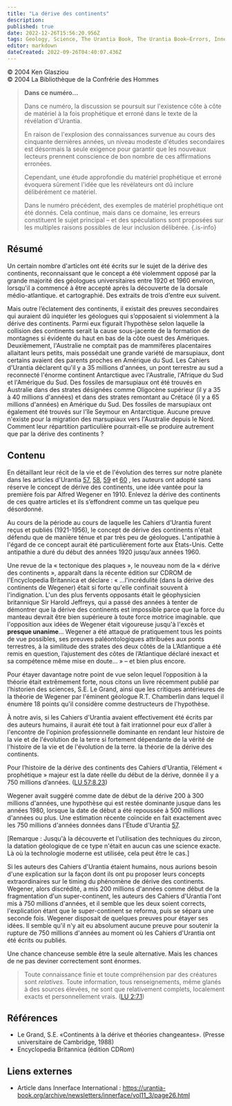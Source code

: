 ```yaml
---
title: "La dérive des continents"
description: 
published: true
date: 2022-12-26T15:56:20.956Z
tags: Geology, Science, The Urantia Book, The Urantia Book—Errors, Innerface International, article
editor: markdown
dateCreated: 2022-09-26T04:40:07.436Z
---
```


<p class="v-card v-sheet theme--light gray lighten-3 px-2">© 2004 Ken Glasziou<br>© 2004 La Bibliothèque de la Confrérie des Hommes</p>


> **Dans ce numéro...**
> 
> Dans ce numéro, la discussion se poursuit sur l'existence côte à côte de matériel à la fois prophétique et erroné dans le texte de la révélation d'Urantia.
>
> En raison de l'explosion des connaissances survenue au cours des cinquante dernières années, un niveau modeste d'études secondaires est désormais la seule exigence pour garantir que les nouveaux lecteurs prennent conscience de bon nombre de ces affirmations erronées.
>
> Cependant, une étude approfondie du matériel prophétique et erroné évoquera sûrement l'idée que les révélateurs ont dû inclure délibérément ce matériel.
>
> Dans le numéro précédent, des exemples de matériel prophétique ont été donnés. Cela continue, mais dans ce domaine, les erreurs constituent le sujet principal – et des spéculations sont proposées sur les multiples raisons possibles de leur inclusion délibérée.
{.is-info}

## Résumé

Un certain nombre d'articles ont été écrits sur le sujet de la dérive des continents, reconnaissant que le concept a été violemment opposé par la grande majorité des géologues universitaires entre 1920 et 1960 environ, lorsqu'il a commencé à être accepté après la découverte de la dorsale médio-atlantique. et cartographié. Des extraits de trois d’entre eux suivent.

Mais outre l’éclatement des continents, il existait des preuves secondaires qui auraient dû inquiéter les géologues qui s’opposaient si violemment à la dérive des continents. Parmi eux figurait l’hypothèse selon laquelle la collision des continents serait la cause sous-jacente de la formation de montagnes si évidente du haut en bas de la côte ouest des Amériques. Deuxièmement, l'Australie ne comptait pas de mammifères placentaires allaitant leurs petits, mais possédait une grande variété de marsupiaux, dont certains avaient des parents proches en Amérique du Sud. Les Cahiers d'Urantia déclarent qu'il y a 35 millions d'années, un pont terrestre au sud a reconnecté l'énorme continent Antarctique avec l'Australie, l'Afrique du Sud et l'Amérique du Sud. Des fossiles de marsupiaux ont été trouvés en Australie dans des strates désignées comme Oligocène supérieur (il y a 35 à 40 millions d'années) et dans des strates remontant au Crétacé (il y a 65 millions d'années) en Amérique du Sud. Des fossiles de marsupiaux ont également été trouvés sur l'île Seymour en Antarctique. Aucune preuve n'existe pour la migration des marsupiaux vers l'Australie depuis le Nord. Comment leur répartition particulière pourrait-elle se produire autrement que par la dérive des continents ?

## Contenu

En détaillant leur récit de la vie et de l'évolution des terres sur notre planète dans les articles d'Urantia [57](/fr/The_Urantia_Book/57), [58](/fr/The_Urantia_Book/58), [59](/fr/The_Urantia_Book/59) et [60](/fr/The_Urantia_Book/60) , les auteurs ont adopté sans réserve le concept de dérive des continents, une idée vantée pour la première fois par Alfred Wegener en 1910. Enlevez la dérive des continents de ces quatre articles et ils s’effondrent comme un tas quelque peu désordonné.

Au cours de la période au cours de laquelle les Cahiers d'Urantia furent reçus et publiés (1921-1956), le concept de dérive des continents n'était défendu que de manière ténue et par très peu de géologues. L'antipathie à l'égard de ce concept aurait été particulièrement forte aux États-Unis. Cette antipathie a duré du début des années 1920 jusqu’aux années 1960.

Une revue de la « tectonique des plaques », le nouveau nom de la « dérive des continents », apparaît dans la récente édition sur CDROM de l'Encyclopedia Britannica et déclare : « …l'incrédulité (dans la dérive des continents de Wegener) était si forte qu'elle confinait souvent à l'indignation. L'un des plus fervents opposants était le géophysicien britannique Sir Harold Jeffreys, qui a passé des années à tenter de démontrer que la dérive des continents est impossible parce que la force du manteau devrait être bien supérieure à toute force motrice imaginable. que l'opposition aux idées de Wegener était vigoureuse jusqu'à l'excès et **presque unanime**... Wegener a été attaqué de pratiquement tous les points de vue possibles, ses preuves paléontologiques attribuées aux ponts terrestres, à la similitude des strates des deux côtés de la L’Atlantique a été remis en question, l’ajustement des côtes de l’Atlantique déclaré inexact et sa compétence même mise en doute… » – et bien plus encore.

Pour étayer davantage notre point de vue selon lequel l’opposition à la théorie était extrêmement forte, nous citons un livre récemment publié par l’historien des sciences, S.E. Le Grand, ainsi que les critiques antérieures de la théorie de Wegener par l'éminent géologue R.T. Chamberlin dans lequel il énumère 18 points qu'il considère comme destructeurs de l'hypothèse.

À notre avis, si les Cahiers d'Urantia avaient effectivement été écrits par des auteurs humains, il aurait été tout à fait irrationnel pour eux d'aller à l'encontre de l'opinion professionnelle dominante en rendant leur histoire de la vie et de l'évolution de la terre si fortement dépendante de la vérité de l'histoire de la vie et de l'évolution de la terre. la théorie de la dérive des continents.

Pour l’histoire de la dérive des continents des Cahiers d’Urantia, l’élément « prophétique » majeur est la date réelle du début de la dérive, donnée il y a 750 millions d’années. (<a id="a42_180"></a>[LU 57:8.23](/fr/The_Urantia_Book/57#p8_23))

Wegener avait suggéré comme date de début de la dérive 200 à 300 millions d'années, une hypothèse qui est restée dominante jusque dans les années 1980, lorsque la date de début a été repoussée à 500 millions d'années ou plus. Une estimation récente coïncide en fait exactement avec les 750 millions d'années données dans l'Étude d'Urantia [57](/fr/The_Urantia_Book/57).

[Remarque : Jusqu'à la découverte et l'utilisation des techniques du zircon, la datation géologique de ce type n'était en aucun cas une science exacte. Là où la technologie moderne est utilisée, cela peut être le cas.]

Si les auteurs des Cahiers d'Urantia étaient humains, nous aurions besoin d'une explication sur la façon dont ils ont pu proposer leurs concepts extraordinaires sur le timing du phénomène de dérive des continents. Wegener, alors discrédité, a mis 200 millions d'années comme début de la fragmentation d'un super-continent, les auteurs des Cahiers d'Urantia l'ont mis à 750 millions d'années, et il semble que les deux soient corrects, l'explication étant que le super-continent se reforma, puis se sépara une seconde fois. Wegener disposait de quelques preuves pour étayer ses idées. Il semble qu'il n'y ait eu absolument aucune preuve pour soutenir la rupture de 750 millions d'années au moment où les Cahiers d'Urantia ont été écrits ou publiés.

Une chance chanceuse semble être la seule alternative. Mais les chances de ne pas deviner correctement sont énormes.

> Toute connaissance finie et toute compréhension par des créatures sont *relatives.* Toute information, tous renseignements, même glanés à des sources élevées, ne sont que relativement complets, localement exacts et personnellement vrais. (<a id="a52_241"></a>[LU 2:7.1](/fr/The_Urantia_Book/2#p7_1))

## Références

- Le Grand, S.E. «Continents à la dérive et théories changeantes». (Presse universitaire de Cambridge, 1988)
- Encyclopedia Britannica (édition CDRom)

## Liens externes

- Article dans Innerface International : https://urantia-book.org/archive/newsletters/innerface/vol11_3/page26.html

